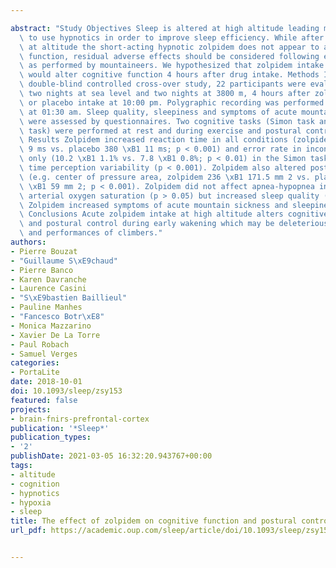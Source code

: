 ---
abstract: "Study Objectives Sleep is altered at high altitude leading many mountaineers\
  \ to use hypnotics in order to improve sleep efficiency. While after a full night\
  \ at altitude the short-acting hypnotic zolpidem does not appear to alter cognitive\
  \ function, residual adverse effects should be considered following early waking-up\
  \ as performed by mountaineers. We hypothesized that zolpidem intake at high altitude\
  \ would alter cognitive function 4 hours after drug intake. Methods In a randomized\
  \ double-blind controlled cross-over study, 22 participants were evaluated during\
  \ two nights at sea level and two nights at 3800 m, 4 hours after zolpidem (10 mg)\
  \ or placebo intake at 10:00 pm. Polygraphic recording was performed until waking-up\
  \ at 01:30 am. Sleep quality, sleepiness and symptoms of acute mountain sickness\
  \ were assessed by questionnaires. Two cognitive tasks (Simon task and duration-production\
  \ task) were performed at rest and during exercise and postural control was evaluated.\
  \ Results Zolpidem increased reaction time in all conditions (zolpidem 407 \xB1\
  \ 9 ms vs. placebo 380 \xB1 11 ms; p < 0.001) and error rate in incongruent trials\
  \ only (10.2 \xB1 1.1% vs. 7.8 \xB1 0.8%; p < 0.01) in the Simon task and increased\
  \ time perception variability (p < 0.001). Zolpidem also altered postural parameters\
  \ (e.g. center of pressure area, zolpidem 236 \xB1 171.5 mm 2 vs. placebo 119.6\
  \ \xB1 59 mm 2; p < 0.001). Zolpidem did not affect apnea-hypopnea index and mean\
  \ arterial oxygen saturation (p > 0.05) but increased sleep quality (p < 0.001).\
  \ Zolpidem increased symptoms of acute mountain sickness and sleepiness (p < 0.05).\
  \ Conclusions Acute zolpidem intake at high altitude alters cognitive functions\
  \ and postural control during early wakening which may be deleterious for safety\
  \ and performances of climbers."
authors:
- Pierre Bouzat
- "Guillaume S\xE9chaud"
- Pierre Banco
- Karen Davranche
- Laurence Casini
- "S\xE9bastien Baillieul"
- Pauline Manhes
- "Fancesco Botr\xE8"
- Monica Mazzarino
- Xavier De La Torre
- Paul Robach
- Samuel Verges
categories:
- PortaLite
date: 2018-10-01
doi: 10.1093/sleep/zsy153
featured: false
projects:
- brain-fnirs-prefrontal-cortex
publication: '*Sleep*'
publication_types:
- '2'
publishDate: 2021-03-05 16:32:20.943767+00:00
tags:
- altitude
- cognition
- hypnotics
- hypoxia
- sleep
title: The effect of zolpidem on cognitive function and postural control at high altitude
url_pdf: https://academic.oup.com/sleep/article/doi/10.1093/sleep/zsy153/5067507

---
